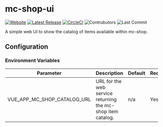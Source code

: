 # mc-shop-ui
[![Website](https://img.shields.io/website?url=http%3A%2F%2Fshop.craftonomy.net)](http://shop.craftonomy.net)
[![Latest Release](https://img.shields.io/github/v/release/Ubunfu/mc-shop-ui)](https://github.com/Ubunfu/mc-shop-ui/releases)
[![CircleCI](https://img.shields.io/circleci/build/github/Ubunfu/mc-shop-ui?logo=circleci)](https://app.circleci.com/pipelines/github/Ubunfu/mc-shop-ui)
![Contrubutors](https://img.shields.io/github/contributors/Ubunfu/mc-shop-ui?color=blue)
![Last Commit](https://img.shields.io/github/last-commit/Ubunfu/mc-shop-ui)

A simple web UI to show the catalog of items available within mc-shop.

## Configuration

### Environment Variables
| Parameter                   | Description                                                                     | Default | Required? |
|-----------------------------|---------------------------------------------------------------------------------|---------|-----------|
| VUE_APP_MC_SHOP_CATALOG_URL | URL for the web service returning the mc-shop item catalog.                     | n/a     | Yes       |